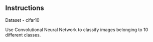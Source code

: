 Instructions
---------------------------------

Dataset - cifar10

Use Convolutional Neural Network to classify images belonging to
10 different classes.

